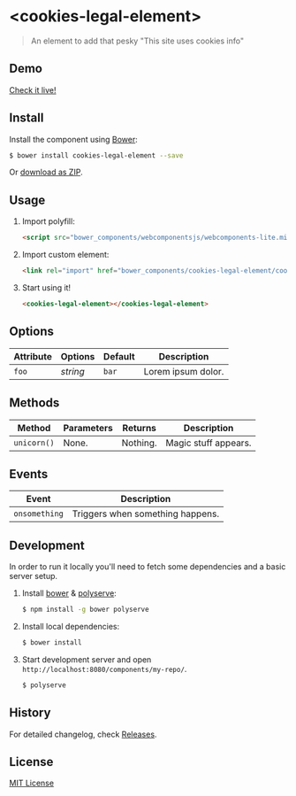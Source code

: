 # &lt;cookies-legal-element&gt;

> An element to add that pesky "This site uses cookies info"

## Demo

[Check it live!](http://me97esn.github.io/cookies-legal-element)

## Install

Install the component using [Bower](http://bower.io/):

```sh
$ bower install cookies-legal-element --save
```

Or [download as ZIP](https://github.com/me97esn/cookies-legal-element/archive/master.zip).

## Usage

1. Import polyfill:

    ```html
    <script src="bower_components/webcomponentsjs/webcomponents-lite.min.js"></script>
    ```

2. Import custom element:

    ```html
    <link rel="import" href="bower_components/cookies-legal-element/cookies-legal-element.html">
    ```

3. Start using it!

    ```html
    <cookies-legal-element></cookies-legal-element>
    ```

## Options

Attribute     | Options     | Default      | Description
---           | ---         | ---          | ---
`foo`         | *string*    | `bar`        | Lorem ipsum dolor.

## Methods

Method        | Parameters   | Returns     | Description
---           | ---          | ---         | ---
`unicorn()`   | None.        | Nothing.    | Magic stuff appears.

## Events

Event         | Description
---           | ---
`onsomething` | Triggers when something happens.

## Development

In order to run it locally you'll need to fetch some dependencies and a basic server setup.

1. Install [bower](http://bower.io/) & [polyserve](https://npmjs.com/polyserve):

    ```sh
    $ npm install -g bower polyserve
    ```

2. Install local dependencies:

    ```sh
    $ bower install
    ```

3. Start development server and open `http://localhost:8080/components/my-repo/`.

    ```sh
    $ polyserve
    ```

## History

For detailed changelog, check [Releases](https://github.com/me97esn/cookies-legal-element/releases).

## License

[MIT License](http://opensource.org/licenses/MIT)
